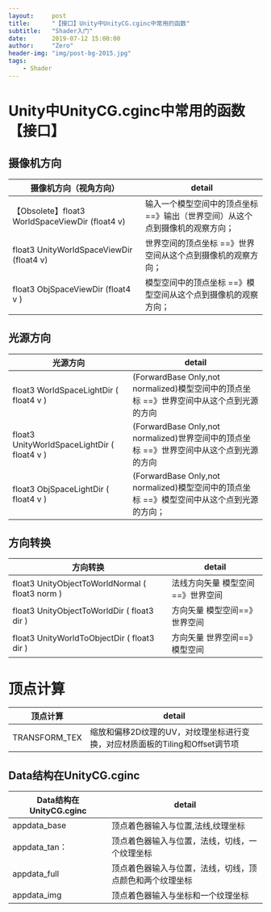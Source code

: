 ```yaml
---
layout:     post
title:      "【接口】Unity中UnityCG.cginc中常用的函数"
subtitle:   "Shader入门"
date:       2019-07-12 15:00:00
author:     "Zero"
header-img: "img/post-bg-2015.jpg"
tags:
    - Shader
---
```


# Unity中UnityCG.cginc中常用的函数【接口】

## 摄像机方向
摄像机方向（视角方向） | detail
---|---
【Obsolete】float3 WorldSpaceViewDir (float4 v)       | 输入一个模型空间中的顶点坐标    ==》输出（世界空间）从这个点到摄像机的观察方向；
float3 UnityWorldSpaceViewDir (float4 v)              | 世界空间的顶点坐标              ==》世界空间从这个点到摄像机的观察方向；
float3 ObjSpaceViewDir (float4 v )                    | 模型空间中的顶点坐标            ==》模型空间从这个点到摄像机的观察方向；

## 光源方向
光源方向 | detail
---|---
float3 WorldSpaceLightDir ( float4 v )     |(ForwardBase Only,not normalized)模型空间中的顶点坐标  ==》世界空间中从这个点到光源的方向
float3 UnityWorldSpaceLightDir ( float4 v ) |(ForwardBase Only,not normalized)世界空间中的顶点坐标 ==》世界空间中从这个点到光源的方向
float3 ObjSpaceLightDir ( float4 v )    	 |(ForwardBase Only,not normalized)模型空间中的顶点坐标    ==》模型空间中从这个点到光源的方向；

## 方向转换
方向转换 | detail
---|---
float3 UnityObjectToWorldNormal ( float3 norm )     |法线方向矢量 模型空间==》世界空间
float3 UnityObjectToWorldDir ( float3 dir )      |方向矢量 模型空间==》世界空间
float3 UnityWorldToObjectDir ( float3 dir )     |方向矢量 世界空间==》模型空间

# 顶点计算
顶点计算 | detail
---|---
TRANSFORM_TEX     | 缩放和偏移2D纹理的UV，对纹理坐标进行变换，对应材质面板的Tiling和Offset调节项


## Data结构在UnityCG.cginc
Data结构在UnityCG.cginc　 | detail
---|---
appdata_base |顶点着色器输入与位置,法线,纹理坐标
appdata_tan：|顶点着色器输入与位置，法线，切线，一个纹理坐标
appdata_full |顶点着色器输入与位置，法线，切线，顶点颜色和两个纹理坐标
appdata_img |顶点着色器输入与坐标和一个纹理坐标

